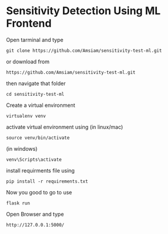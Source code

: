 # Sensitivity Detection Using ML Frontend

Open tarminal and type 
```
git clone https://github.com/Amsiam/sensitivity-test-ml.git
```
or download from 
```
https://github.com/Amsiam/sensitivity-test-ml.git
```

then navigate that folder
```
cd sensitivity-test-ml
```
Create a virtual environment
```
virtualenv venv
```
activate virtual environment using (in linux/mac)
```
source venv/bin/activate
```
(in windows)
```
venv\Scripts\activate
```

install requirments file using 
```
pip install -r requirements.txt
```

Now you good to go to use 
```
flask run
```

Open Browser and type
```
http://127.0.0.1:5000/
```


